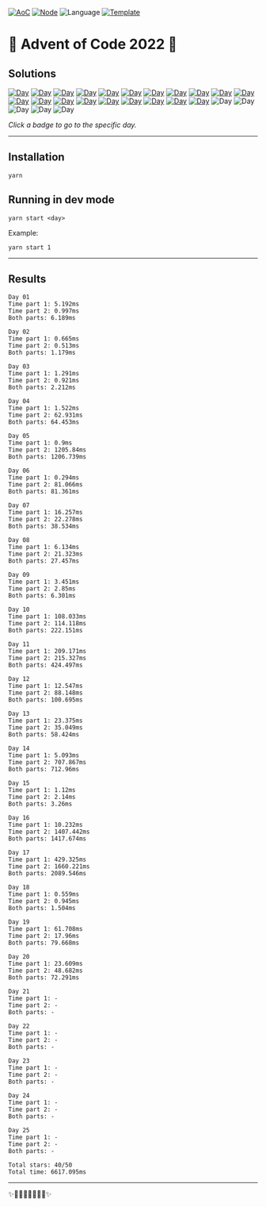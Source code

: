 <!-- Entries between SOLUTIONS and RESULTS tags are auto-generated -->

[![AoC](https://badgen.net/badge/AoC/2022/blue)](https://adventofcode.com/2022)
[![Node](https://badgen.net/badge/Node/v16.13.0+/blue)](https://nodejs.org/en/download/)
![Language](https://badgen.net/badge/Language/TypeScript/blue)
[![Template](https://badgen.net/badge/Template/aocrunner/blue)](https://github.com/caderek/aocrunner)

# 🎄 Advent of Code 2022 🎄

## Solutions

<!--SOLUTIONS-->

[![Day](https://badgen.net/badge/01/%E2%98%85%E2%98%85/green)](src/day01)
[![Day](https://badgen.net/badge/02/%E2%98%85%E2%98%85/green)](src/day02)
[![Day](https://badgen.net/badge/03/%E2%98%85%E2%98%85/green)](src/day03)
[![Day](https://badgen.net/badge/04/%E2%98%85%E2%98%85/green)](src/day04)
[![Day](https://badgen.net/badge/05/%E2%98%85%E2%98%85/green)](src/day05)
[![Day](https://badgen.net/badge/06/%E2%98%85%E2%98%85/green)](src/day06)
[![Day](https://badgen.net/badge/07/%E2%98%85%E2%98%85/green)](src/day07)
[![Day](https://badgen.net/badge/08/%E2%98%85%E2%98%85/green)](src/day08)
[![Day](https://badgen.net/badge/09/%E2%98%85%E2%98%85/green)](src/day09)
[![Day](https://badgen.net/badge/10/%E2%98%85%E2%98%85/green)](src/day10)
[![Day](https://badgen.net/badge/11/%E2%98%85%E2%98%85/green)](src/day11)
[![Day](https://badgen.net/badge/12/%E2%98%85%E2%98%85/green)](src/day12)
[![Day](https://badgen.net/badge/13/%E2%98%85%E2%98%85/green)](src/day13)
[![Day](https://badgen.net/badge/14/%E2%98%85%E2%98%85/green)](src/day14)
[![Day](https://badgen.net/badge/15/%E2%98%85%E2%98%85/green)](src/day15)
[![Day](https://badgen.net/badge/16/%E2%98%85%E2%98%85/green)](src/day16)
[![Day](https://badgen.net/badge/17/%E2%98%85%E2%98%85/green)](src/day17)
[![Day](https://badgen.net/badge/18/%E2%98%85%E2%98%85/green)](src/day18)
[![Day](https://badgen.net/badge/19/%E2%98%85%E2%98%85/green)](src/day19)
[![Day](https://badgen.net/badge/20/%E2%98%85%E2%98%85/green)](src/day20)
![Day](https://badgen.net/badge/21/%E2%98%86%E2%98%86/gray)
![Day](https://badgen.net/badge/22/%E2%98%86%E2%98%86/gray)
![Day](https://badgen.net/badge/23/%E2%98%86%E2%98%86/gray)
![Day](https://badgen.net/badge/24/%E2%98%86%E2%98%86/gray)
![Day](https://badgen.net/badge/25/%E2%98%86%E2%98%86/gray)

<!--/SOLUTIONS-->

_Click a badge to go to the specific day._

---

## Installation

```
yarn
```

## Running in dev mode

```
yarn start <day>
```

Example:

```
yarn start 1
```

---

## Results

<!--RESULTS-->

```
Day 01
Time part 1: 5.192ms
Time part 2: 0.997ms
Both parts: 6.189ms
```

```
Day 02
Time part 1: 0.665ms
Time part 2: 0.513ms
Both parts: 1.179ms
```

```
Day 03
Time part 1: 1.291ms
Time part 2: 0.921ms
Both parts: 2.212ms
```

```
Day 04
Time part 1: 1.522ms
Time part 2: 62.931ms
Both parts: 64.453ms
```

```
Day 05
Time part 1: 0.9ms
Time part 2: 1205.84ms
Both parts: 1206.739ms
```

```
Day 06
Time part 1: 0.294ms
Time part 2: 81.066ms
Both parts: 81.361ms
```

```
Day 07
Time part 1: 16.257ms
Time part 2: 22.278ms
Both parts: 38.534ms
```

```
Day 08
Time part 1: 6.134ms
Time part 2: 21.323ms
Both parts: 27.457ms
```

```
Day 09
Time part 1: 3.451ms
Time part 2: 2.85ms
Both parts: 6.301ms
```

```
Day 10
Time part 1: 108.033ms
Time part 2: 114.118ms
Both parts: 222.151ms
```

```
Day 11
Time part 1: 209.171ms
Time part 2: 215.327ms
Both parts: 424.497ms
```

```
Day 12
Time part 1: 12.547ms
Time part 2: 88.148ms
Both parts: 100.695ms
```

```
Day 13
Time part 1: 23.375ms
Time part 2: 35.049ms
Both parts: 58.424ms
```

```
Day 14
Time part 1: 5.093ms
Time part 2: 707.867ms
Both parts: 712.96ms
```

```
Day 15
Time part 1: 1.12ms
Time part 2: 2.14ms
Both parts: 3.26ms
```

```
Day 16
Time part 1: 10.232ms
Time part 2: 1407.442ms
Both parts: 1417.674ms
```

```
Day 17
Time part 1: 429.325ms
Time part 2: 1660.221ms
Both parts: 2089.546ms
```

```
Day 18
Time part 1: 0.559ms
Time part 2: 0.945ms
Both parts: 1.504ms
```

```
Day 19
Time part 1: 61.708ms
Time part 2: 17.96ms
Both parts: 79.668ms
```

```
Day 20
Time part 1: 23.609ms
Time part 2: 48.682ms
Both parts: 72.291ms
```

```
Day 21
Time part 1: -
Time part 2: -
Both parts: -
```

```
Day 22
Time part 1: -
Time part 2: -
Both parts: -
```

```
Day 23
Time part 1: -
Time part 2: -
Both parts: -
```

```
Day 24
Time part 1: -
Time part 2: -
Both parts: -
```

```
Day 25
Time part 1: -
Time part 2: -
Both parts: -
```

```
Total stars: 40/50
Total time: 6617.095ms
```

<!--/RESULTS-->

---

✨🎄🎁🎄🎅🎄🎁🎄✨